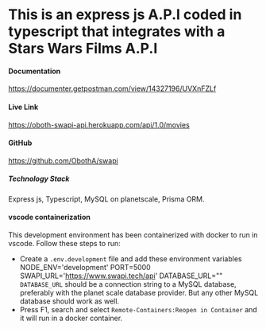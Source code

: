 # This is an express js A.P.I coded in typescript that integrates with a Stars Wars Films A.P.I

#### Documentation

https://documenter.getpostman.com/view/14327196/UVXnFZLf

#### Live Link

https://oboth-swapi-api.herokuapp.com/api/1.0/movies

#### GitHub

https://github.com/ObothA/swapi

##### Technology Stack

Express js, Typescript, MySQL on planetscale, Prisma ORM.

#### vscode containerization

This development environment has been containerized with docker to run in vscode.
Follow these steps to run:

- Create a `.env.development` file and add these environment variables
  NODE_ENV='development'
  PORT=5000
  SWAPI_URL='https://www.swapi.tech/api'
  DATABASE_URL=""
  `DATABASE_URL` should be a connection string to a MySQL database, preferably with the planet scale database provider. But any other MySQL database should work as well.
- Press F1, search and select `Remote-Containers:Reopen in Container` and it will run in a docker container.
